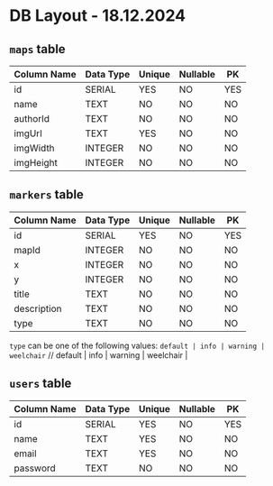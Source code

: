 # DB Layout - 18.12.2024

## `maps` table

| Column Name | Data Type | Unique | Nullable | PK  |
| ----------- | --------- | ------ | -------- | --- |
| id          | SERIAL    | YES    | NO       | YES |
| name        | TEXT      | NO     | NO       | NO  |
| authorId    | TEXT      | NO     | NO       | NO  |
| imgUrl      | TEXT      | YES    | NO       | NO  |
| imgWidth    | INTEGER   | NO     | NO       | NO  |
| imgHeight   | INTEGER   | NO     | NO       | NO  |

## `markers` table

| Column Name | Data Type | Unique | Nullable | PK  |
| ----------- | --------- | ------ | -------- | --- |
| id          | SERIAL    | YES    | NO       | YES |
| mapId       | INTEGER   | NO     | NO       | NO  |
| x           | INTEGER   | NO     | NO       | NO  |
| y           | INTEGER   | NO     | NO       | NO  |
| title       | TEXT      | NO     | NO       | NO  |
| description | TEXT      | NO     | NO       | NO  |
| type        | TEXT      | NO     | NO       | NO  |

`type` can be one of the following values: `default | info | warning | weelchair` // default | info | warning | weelchair |

## `users` table

| Column Name | Data Type | Unique | Nullable | PK  |
| ----------- | --------- | ------ | -------- | --- |
| id          | SERIAL    | YES    | NO       | YES |
| name        | TEXT      | YES    | NO       | NO  |
| email       | TEXT      | YES    | NO       | NO  |
| password    | TEXT      | NO     | NO       | NO  |
